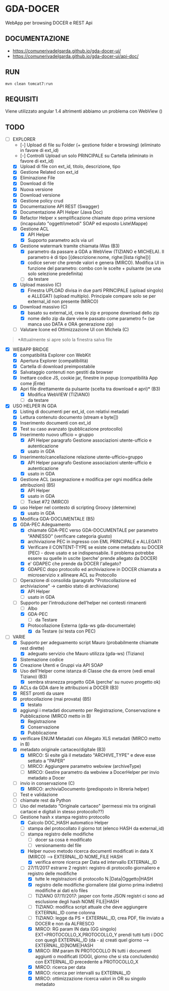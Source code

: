# GDA-DOCER
WebApp per browsing DOCER e REST Api

## DOCUMENTAZIONE

- https://comunerivadelgarda.github.io/gda-docer-ui/
- https://comunerivadelgarda.github.io/gda-docer-ui/api-doc/

## RUN

	mvn clean tomcat7:run
	
## REQUISITI

Viene utilizzato angular 1.4 altrimenti abbiamo un problema con WebView ()

## TODO

- [ ] EXPLORER
  - [-] Upload di file su Folder (+ gestione folder e browsing) (eliminato in favore di ext_id)
  - [-] Controlli Upload un solo PRINCIPALE su Cartella (eliminato in favore di ext_id)
  - [x] Upload di file con ext_id, titolo, descrizione, tipo
  - [x] Gestione Related con ext_id
  - [x] Eliminazione File
  - [x] Download di file
  - [x] Nuova versione
  - [x] Download versione
  - [x] Gestione policy crud
  - [x] Documentazione API REST (Swagger)
  - [x] Documentazione API Helper (Java Doc)
  - [x] Refactor Helper x semplificazione chiamate dopo prima versione (incapsulato "oggetti\metodi" SOAP ed esposto Liste\Mappe)
  - [x] Gestione ACL
    - [x] API Helper
    - [x] Supporto parametro acls via url
  - [x] Gestione watermark tramite chiamata iWas (B3)
    - [x] parametro da passare a GDA a WebView (TIZIANO e MICHELA). Il parametro è di tipo [{descrizione:nome, righe:[lista righe]}]
    - [x] codice server che prende valori e genera (MIRCO). Modifica UI in funzione del parametro: combo con le scelte + pulsante (se una solo selezione predefinita)
    - [ ] da testare    
  - [x] Upload massivo (C)
    - [x] Finestra UPLOAD divisa in due parti PRINCIPALE (upload singolo) e ALLEGATI (upload multiplo). Principale compare solo se per external_id non presente (MIRCO)
  - [x] Download massivo (C)
    - [x] basato su external_id, crea lo zip e propone download dello zip
    - [x] nome dello zip da dare viene passato come parametro f= (se manca uso DATA e ORA generazione zip)
  - [ ] Valutare Icone ed Ottimizzazione UI con Michela (C) 
  
> *Attualmente si apre solo la finestra salva file

- [x] WEBAPP BRIDGE
  - [x] compatibilità Explorer con WebKit 
  - [x] Apertura Explorer (compatibilità)
  - [x] Cartella di download preimpostabile
  - [x] Salvataggio contenuti non gestiti da browser
  - [x] Inettare codice JS, cookie jar, finestre in popup (compatibilità App come jEnte)
  - [x] Apri file direttamente da pulsante (scelta tra download e apri)* (B3)
    - [x] Modifica WebVIEW (TIZIANO)
    - [ ] da testare

- [x] USO HELPER IN GDA
  - [x] Listing di documenti per ext_id, con relativi metadati
  - [x] Lettura contenuto documento (stream e byte[])
  - [x] Inserimento documenti con ext_id
  - [x] Test su caso avanzato (pubblicazione protocollo)
  - [x] Inserimento nuovo ufficio = gruppo
    - [x] API Helper paragrafo Gestione associazioni utente-ufficio e autenticazione
    - [x] usato in GDA
  - [x] Inserimento/cancellazione relazione utente-ufficio=gruppo
    - [x] API Helper paragrafo Gestione associazioni utente-ufficio e autenticazione
    - [x] usato in GDA
  - [x] Gestione ACL (assegnazione e modifica per ogni modifica delle attribuzioni) (B5)
    - [x] API Helper
    - [x] usato in GDA
    - [ ] Ticket #72 (MIRCO)
  - [x] uso Helper nel contesto di scripting Groovy (determine)
    - [x] usato in GDA
  - [x] Modifica GDA-DOCUMENTALE (B5)
  - [x] GDA-PEC Adeguamento 
    - [x] chiamate GDA-PEC verso GDA-DOCUMENTALE per parametro "ANNESSO" (verificare categoria giusto)
    - [x] archiviazione PEC in ingresso con EML PRINCIPALE e ALLEGATI
    - [x] Verificare il CONTENT-TYPE se esiste come metadato su DOCER (PEC) - dove usato e se indispensabile. Il problema potrebbe essere su quelle in uscite (perche' prende allegato da DOCER)
    - [x] e' GDAPEC che prende da DOCER l'allegato?
    - [x] GDAPEC dopo protocollo ed archiviazione in DOCER chiamata a microservizio x allineare ACL su Protocollo
  - [ ] Operazione di consolida (paragrafo "Protocollazione ed archiviazione" -> cambio stato di archiviazione)
    - [x] API Helper
    - [ ] usato in GDA
  - [ ] Supporto per l’introduzione dell’helper nei contesti rimanenti
    - [ ] Albo
    - [x] GDA-PEC
      - [ ] da Testare
    - [x] Protocollazione Esterna (gda-ws gda-documentale)
      - [x] da Testare (si testa con PEC)

- [ ] VARIE
  - [x] Supporto per adeguamento script Mauro (probabilmente chiamate rest dirette)
    - [x] adeguato servizio che Mauro utilizza (gda-ws) (Tiziano)
  - [x] Sistemazione codice
  - [x] Creazione Utenti e Gruppi via API SOAP
  - [x] Uso dell'Helper come istanza di Classe che da errore (vedi email Tiziano) (B3)
    - [x] sembra stranezza progetto GDA (perche' su nuovo progetto ok)
  - [x] ACLs da GDA dare le attribuzioni a DOCER (B3)
   - [x] REST pronti da usare
  - [x] protocollazione (mai provata) (B5)
    - [x] testato
  - [x] aggiungi i metadati documento per Registrazione, Conservazione e Pubblicazione (MIRCO metto in B)
    - [x] Registrazione
    - [x] Conservazione
    - [x] Pubblicazione
  - [x] verificare ENUM Metadati con Allegato XLS metadati (MIRCO metto in B)
  - [x] metadato originale cartaceo/digitale (B3)
    - [x] MIRCO: Si esite già il metadato "ARCHIVE_TYPE" e deve esse settato a "PAPER"
    - [ ] MIRCO: Aggiungere parametro webview (archiveType)
    - [ ] MIRCO: Gestire parametro da webview a DocerHelper per invio metadato a Docer
  - [ ] invio in conservazione (C)
    - [x] MIRCO: archiviaDocumento (predisposto in libreria helper)
  - [ ] Test e validazione
  - [ ] chiamate rest da Python
  - [ ] Uso del metadato “Originale cartaceo" (permessi mix tra originali cartacei e digitali in stesso protocollo??)
  - [ ] Gestione hash x stampa registro protocollo
    - [x] Calcolo DOC_HASH automatico Helper
    - [ ] stampa del protocollato il giorno tot (elenco HASH da external_id)
    - [ ] stampa registro delle modifiche
      - [ ] docer sa cosa è modificato
      - [ ] versionamento del file
    - [x] Helper nuovo metodo ricerca documenti modificati in data X (MIRCO) --> EXTERNAL_ID NOME_FILE HASH
      - [x]  verifica errore ricerca per Data ed intervallo EXTERNAL_ID
    - [ ] 27/11/2017 estrarre 2 registri: registro di protocollo giornaliero e registro delle modifiche
      - [x] tutte le registrazioni di protocollo N.|Data|Oggetto|HASH
      - [x] registro delle modifiche giornaliere (dal giorno prima indietro) modifiche ai dati e/o files
      - [ ] TIZIANO 07/11/2017: jasper con fonte JSON registri ci sono ad esclusione degli hash NOME FILE|HASH
      - [ ] TIZIANO: modifica script attuale che deve aggiungere EXTERNAL_ID come colonna
      - [ ] TIZIANO: legge da PS + EXTERNAL_ID, crea PDF, file inviato a DOCER e non da ALFRESCO
      - [x] MIRCO: RG param IN data (GG singolo) EXT=PROTOCOLLO_X,PROTOCOLLO_Y prendi tutti tutti i DOC con quegli EXTERNAL_ID (da - a) creati quel giorno --> EXTERNAL_ID|NOME|HASH
      - [x] MIRCO: RM param IN PROTOCOLLO IN tutti i documenti aggiunti o modificati (OGGI, giorno che si sta concludendo) con EXTERNAL_ID precedente a PROTOCOLLO_X
      - [x] MIRCO: ricerca per data
      - [x] MIRCO: ricerca per intervalli su EXTERNAL_ID
      - [x] MIRCO: ottimizzazione ricerca valori in OR su singolo metadato
